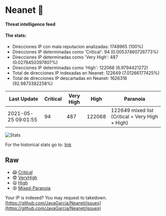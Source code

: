 # Neanet :hocho:
#### Threat intelligence feed
#### The stats:

- Direcciones IP con mala reputacion analizadas: 1748965 (100%)
- Direcciones IP determinadas como 'Critical':  94 (0.00537460726773%)
- Direcciones IP determinadas como 'Very High':  487 (0.0278450397807%)
- Direcciones IP determinadas como 'High':  122068 (6.9794421272)
- Total de direcciones IP indexadas en Neanet:  122649 (7.01266177425%)
- Total de direcciones IP descartadas en Neanet:  1626316 (92.9873382258%)

| Last Update | Critical | Very High | High | Paranoia |
| --- | --- | --- | --- | --- |
| 2021-05-25 09:01:55 | 94 | 487 | 122068 | 122649 mixed list (Critical + Very High + High)|

![Stats](https://docs.google.com/spreadsheets/d/e/2PACX-1vSnaNMIXVabIpDJjufMlzH7poXnshF3mgd8Is1g9ytUEzVsP5my4Trn8f-xkoLLQ38xpL3HtmUexLo6/pubchart?oid=501124687&format=image)

For the historical stats go to: [link](/stats.csv)
## Raw
- :scream: [Critical](https://raw.githubusercontent.com/JavaGarcia/Neanet/master/blacklists/neanet_critical.txt)
- :fearful: [VeryHigh](https://raw.githubusercontent.com/JavaGarcia/Neanet/master/blacklists/neanet_veryHigh.txtt)
- :frowning: [High](https://raw.githubusercontent.com/JavaGarcia/Neanet/master/blacklists/neanet_high.txt)
- :dizzy_face: [Mixed-Paranoia](https://raw.githubusercontent.com/JavaGarcia/Neanet/master/blacklists/neanet_all.txt)


Your IP is indexed? You may request to takedown. [https://github.com/JavaGarcia/Neanet/issues](https://github.com/JavaGarcia/Neanet/issues)





































































































































































































































































































































































































































































































































































































































































































































































































































































































































































































































































































































































































































































































































































































































































































































































































































































































































































































































































































































































































































































































































































































































































































































































































































































































































































































































































































































































































































































































































































































































































































































































































































































































































































































































































































































































































































































































































































































































































































































































































































































































































































































































































































































































































































































































































































































































































































































































































































































































































































































































































































































































































































































































































































































































































































































































































































































































































































































































































































































































































































































































































































































































































































































































































































































































































































































































































































































































































